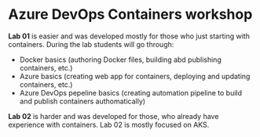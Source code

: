 # Azure DevOps Containers workshop

**Lab 01** is easier and was developed mostly for those who just starting with containers. During the lab students will go through:
- Docker basics (authoring Docker files, building abd publishing containers, etc.)
- Azure basics (creating web app for containers, deploying and updating containers, etc.)
- Azure DevOps pepeline basics (creating automation pipeline to build and publish containers authomatically)


**Lab 02** is harder and was developed for those, who already have experience with containers. Lab 02 is mostly focused on AKS.